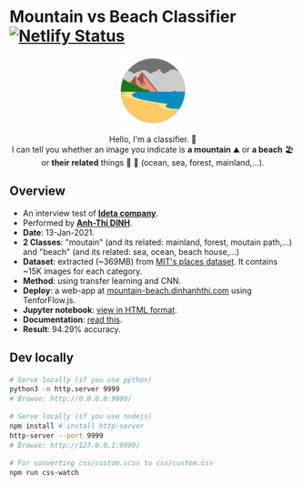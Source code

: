 # Mountain vs Beach Classifier [![Netlify Status](https://api.netlify.com/api/v1/badges/e44abbe6-2c54-4eeb-b303-ad96f889cc47/deploy-status)](https://app.netlify.com/sites/pensive-payne-1e5613/deploys)

<p align="center">
  <img src="./img/favicon.png" width="120px" height="120px"/>
</p>

<p align="center">
Hello, I'm a classifier. 🤗<br />
I can tell you whether an image you indicate is <b>a mountain</b> ⛰️ or <b>a beach</b> 🏖️ or <b>their related</b> things 🌊 🌳 (ocean, sea, forest, mainland,...).
</p>

## Overview

- An interview test of [**Ideta company**](http://ideta.io/).
- Performed by [**Anh-Thi DINH**](https://dinhanhthi.com).
- __Date__: 13-Jan-2021.
- **2 Classes**: "moutain" (and its related: mainland, forest, moutain path,...) and "beach" (and its related: sea, ocean, beach house,...)
- **Dataset**: extracted (~369MB) from [MIT's places dataset](http://places.csail.mit.edu/). It contains ~15K images for each category.
- __Method__: using transfer learning and CNN.
- __Deploy__: a web-app at [mountain-beach.dinhanhthi.com](http://mountain-beach.dinhanhthi.com/) using TenforFlow.js.
- __Jupyter notebook__: [view in HTML format](https://dinhanhthi.github.io/tools/github-html?https://github.com/dinhanhthi/interview-mountain-vs-beach/blob/main/notebook/mountain_beach_tf_course_catdog_moreImages.html).
- __Documentation__: [read this](./documentation/README.md).
- __Result__: 94.29% accuracy.

## Dev locally

``` bash
# Serve locally (if you use python)
python3 -m http.server 9999
# Browse: http://0.0.0.0:9999/
```

``` bash
# Serve locally (if you use nodejs)
npm install # install http-server
http-server --port 9999
# Browse: http://127.0.0.1:9999/
```

``` bash
# For converting css/custom.scss to css/custom.css
npm run css-watch
```